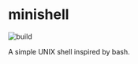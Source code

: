 # minishell

![build](https://github.com/aurelien-brabant/minishell/actions/workflows/build.yml/badge.svg)

A simple UNIX shell inspired by bash.
